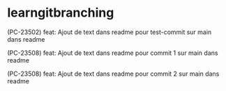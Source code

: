 # learngitbranching

(PC-23502) feat: Ajout de text dans readme pour test-commit sur main dans readme

(PC-23508) feat: Ajout de text dans readme pour commit 1 sur main dans readme

(PC-23508) feat: Ajout de text dans readme pour commit 2 sur main dans readme
